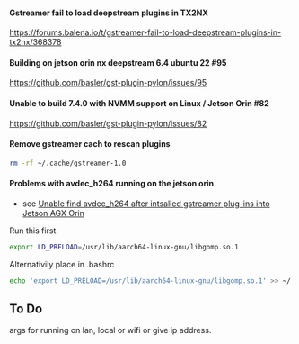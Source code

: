 
#### Gstreamer fail to load deepstream plugins in TX2NX
https://forums.balena.io/t/gstreamer-fail-to-load-deepstream-plugins-in-tx2nx/368378

#### Building on jetson orin nx deepstream 6.4 ubuntu 22 #95
https://github.com/basler/gst-plugin-pylon/issues/95

####  Unable to build 7.4.0 with NVMM support on Linux / Jetson Orin #82 
https://github.com/basler/gst-plugin-pylon/issues/82

#### Remove gstreamer cach to rescan plugins
```bash
rm -rf ~/.cache/gstreamer-1.0
```

#### Problems with avdec_h264 running on the jetson orin
- see [Unable find avdec_h264 after intsalled gstreamer plug-ins into Jetson AGX Orin](https://forums.developer.nvidia.com/t/unable-find-avdec-h264-after-intsalled-gstreamer-plug-ins-into-jetson-agx-orin/226575/5    )

 Run this first  
```bash
export LD_PRELOAD=/usr/lib/aarch64-linux-gnu/libgomp.so.1
```
Alternativily place in .bashrc
```bash
echo 'export LD_PRELOAD=/usr/lib/aarch64-linux-gnu/libgomp.so.1' >> ~/.bashrc
```


## To Do
args for running on lan, local or wifi or give ip address.